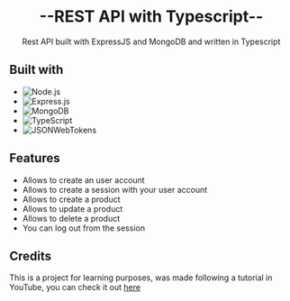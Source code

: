 <div align="center">
  <h1>--REST API with Typescript--</h1>
  <p>Rest API built with ExpressJS and MongoDB and written in Typescript</p>
</div>

## Built with

* ![Node.js][Node.js]
* ![Express.js][Express.js]
* ![MongoDB][MongoDB]
* ![TypeScript][TypeScript]
* ![JSONWebTokens][JSONWebTokens]

[Node.js]: https://img.shields.io/badge/nodedotjs-339933?style=for-the-badge&logo=nodedotjs&logoColor=white
[Express.js]: https://img.shields.io/badge/express-000000?style=for-the-badge&logo=express&logoColor=white
[MongoDB]: https://img.shields.io/badge/mongodb-47A248?style=for-the-badge&logo=mongodb&logoColor=white
[TypeScript]: https://img.shields.io/badge/typescript-3178C6?style=for-the-badge&logo=typescript&logoColor=white
[JSONWebTokens]: https://img.shields.io/badge/jsonwebtokens-000000?style=for-the-badge&logo=jsonwebtokens&logoColor=white

## Features
* Allows to create an user account
* Allows to create a session with your user account
* Allows to create a product 
* Allows to update a product
* Allows to delete a product
* You can log out from the session

## Credits
This is a project for learning purposes, was made following a tutorial in YouTube, you can check it out [here](https://www.youtube.com/watch?v=BWUi6BS9T5Y)
